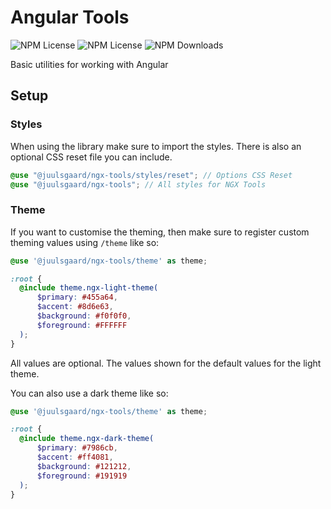# Angular Tools

![NPM License](https://img.shields.io/npm/v/@juulsgaard/ngx-tools)
![NPM License](https://img.shields.io/npm/l/@juulsgaard/ngx-tools)
![NPM Downloads](https://img.shields.io/npm/dw/@juulsgaard/ngx-tools)

Basic utilities for working with Angular 

## Setup

### Styles

When using the library make sure to import the styles. There is also an optional CSS reset file you can include.

```scss
@use "@juulsgaard/ngx-tools/styles/reset"; // Options CSS Reset
@use "@juulsgaard/ngx-tools"; // All styles for NGX Tools
```

### Theme

If you want to customise the theming, then make sure to register custom theming values using `/theme` like so:

```scss
@use '@juulsgaard/ngx-tools/theme' as theme;

:root {
  @include theme.ngx-light-theme(
      $primary: #455a64,
      $accent: #8d6e63,
      $background: #f0f0f0,
      $foreground: #FFFFFF
  );
}
```

All values are optional. The values shown for the default values for the light theme.

You can also use a dark theme like so:

```scss
@use '@juulsgaard/ngx-tools/theme' as theme;

:root {
  @include theme.ngx-dark-theme(
      $primary: #7986cb,
      $accent: #ff4081,
      $background: #121212,
      $foreground: #191919
  );
}
```
